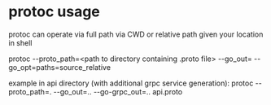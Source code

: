 # protoc usage
protoc can operate via full path via CWD or relative path given your location in shell

protoc --proto_path=<path to directory containing .proto file> --go_out=<output directory> --go_opt=paths=source_relative <name of the proto file>

example in api directory (with additional grpc service generation):
protoc --proto_path=. --go_out=.. --go-grpc_out=.. api.proto